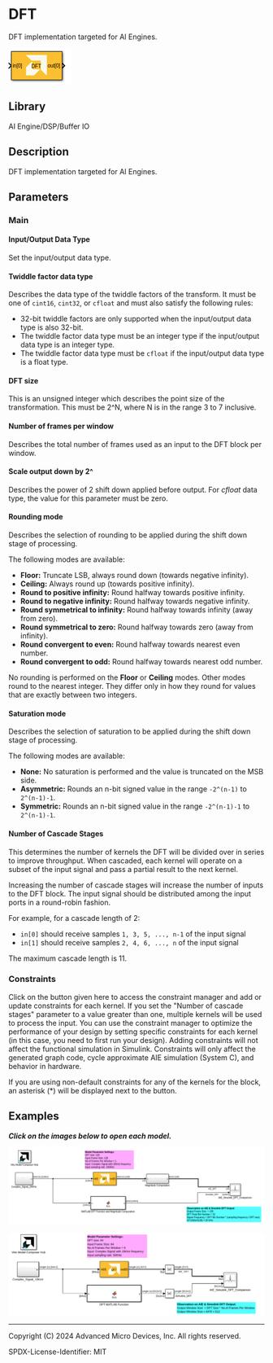 # DFT 
DFT implementation targeted for AI Engines.
  
![](./Images/block.png)  

## Library

AI Engine/DSP/Buffer IO

## Description

 DFT implementation targeted for AI Engines.
## Parameters

### Main  
#### Input/Output Data Type
Set the input/output data type.

#### Twiddle factor data type
Describes the data type of the twiddle factors of the transform. It must be one of `cint16`, `cint32`, or `cfloat` and must also satisfy the following rules:
* 32-bit twiddle factors are only supported when the input/output data type is also 32-bit.
* The twiddle factor data type must be an integer type if the input/output data type is an integer type.
* The twiddle factor data type must be `cfloat` if the input/output data type is a float type.

#### DFT size
This is an unsigned integer which describes the point size of the transformation. This must be 2^N, where N is in the range 3 to 7 inclusive.

#### Number of frames per window
Describes the total number of frames used as an input to the DFT block per window.
 
#### Scale output down by 2^
Describes the power of 2 shift down applied before output. For _cfloat_ data type, the value for this parameter must be zero. 

#### Rounding mode

Describes the selection of rounding to be applied during the shift down stage of processing.

The following modes are available:
* **Floor:** Truncate LSB, always round down (towards negative infinity).
* **Ceiling:** Always round up (towards positive infinity).
* **Round to positive infinity:** Round halfway towards positive infinity.
* **Round to negative infinity:** Round halfway towards negative infinity.
* **Round symmetrical to infinity:** Round halfway towards infinity (away from zero).
* **Round symmetrical to zero:** Round halfway towards zero (away from infinity).
* **Round convergent to even:** Round halfway towards nearest even number.
* **Round convergent to odd:** Round halfway towards nearest odd number.

No rounding is performed on the **Floor** or **Ceiling** modes. Other modes round to the nearest integer. They differ only in how they round for values that are exactly between two integers.

#### Saturation mode

Describes the selection of saturation to be applied during the shift down stage of processing.

The following modes are available:
* **None:** No saturation is performed and the value is truncated on the MSB side.
* **Asymmetric:** Rounds an n-bit signed value in the range `-2^(n-1)` to `2^(n-1)-1`.
* **Symmetric:** Rounds an n-bit signed value in the range `-2^(n-1)-1` to `2^(n-1)-1`.

####  Number of Cascade Stages
This determines the number of kernels the DFT will be divided over in series to improve throughput. When cascaded, each kernel will operate on a subset of the input signal and pass a partial result to the next kernel. 

Increasing the number of cascade stages will increase the number of inputs to the DFT block. The input signal should be distributed among the input ports in a round-robin fashion. 

For example, for a cascade length of 2:
* `in[0]` should receive samples `1, 3, 5, ..., n-1` of the input signal 
* `in[1]` should receive samples `2, 4, 6, ..., n` of the input signal

The maximum cascade length is 11. 


### Constraints
Click on the button given here to access the constraint manager and add or update constraints for each kernel. If you set the "Number of cascade stages" parameter to a value greater than one, multiple kernels will be used to process the input. You can use the constraint manager to optimize the performance of your design by setting specific constraints for each kernel (in this case, you need to first run your design). Adding constraints will not affect the functional simulation in Simulink. Constraints will only affect the generated graph code, cycle approximate AIE simulation (System C), and behavior in hardware.

<div class="noteBox">
If you are using non-default constraints for any of the kernels for the block, an asterisk (*) will be displayed next to the button.
</div>

## Examples

***Click on the images below to open each model.***

[![](./Images/DFT_Block_Ex1.png)](https://github.com/Xilinx/Vitis_Model_Composer/tree/2024.1/Examples/Block_Help/AIE/DFT_Ex1)

[![](./Images/DFT_Block_Ex2.png)](https://github.com/Xilinx/Vitis_Model_Composer/tree/2024.1/Examples/Block_Help/AIE/DFT_Ex2)

--------------
Copyright (C) 2024 Advanced Micro Devices, Inc.
All rights reserved.

SPDX-License-Identifier: MIT
